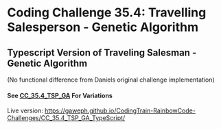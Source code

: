# Coding Challenge 35.4: Travelling Salesperson - Genetic Algorithm

## Typescript Version of Traveling Salesman - Genetic Algorithm
(No functional difference from Daniels original challenge implementation)

#### See [CC_35.4_TSP_GA](https://github.com/Gaweph/Rainbow-Code/tree/master/challenges/CC_35_TSP/CC_35.4_TSP_GA) For Variations

Live version: https://gaweph.github.io/CodingTrain-RainbowCode-Challenges/CC_35.4_TSP_GA_TypeScript/
